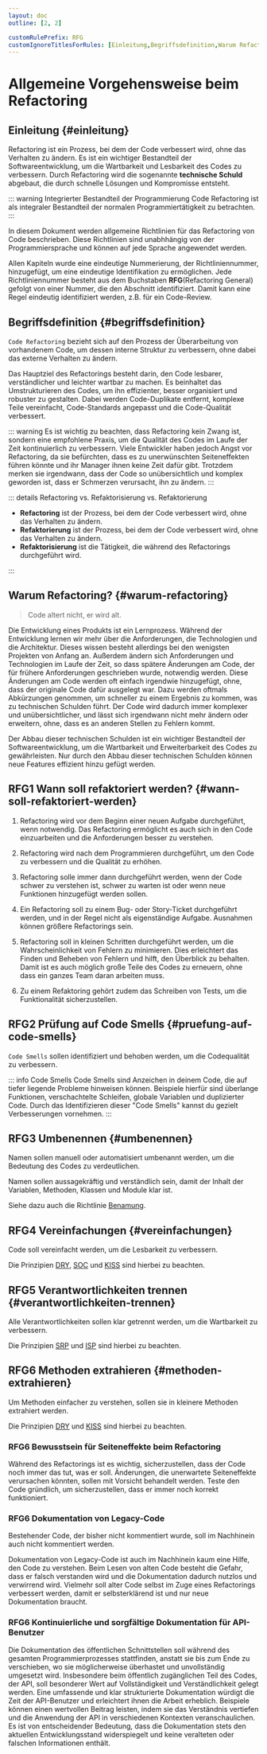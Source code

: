 ```yaml
---
layout: doc
outline: [2, 2]

customRulePrefix: RFG
customIgnoreTitlesForRules: [Einleitung,Begriffsdefinition,Warum Refactoring?]
---
```


# Allgemeine Vorgehensweise beim Refactoring

## Einleitung {#einleitung}

Refactoring ist ein Prozess, bei dem der Code verbessert wird, ohne das Verhalten zu ändern. Es ist ein wichtiger Bestandteil der Softwareentwicklung, um die Wartbarkeit und Lesbarkeit des Codes zu verbessern.
Durch Refactoring wird die sogenannte **technische Schuld** abgebaut, die durch schnelle Lösungen und Kompromisse entsteht.

::: warning Integrierter Bestandteil der Programmierung
Code Refactoring ist als integraler Bestandteil der normalen Programmiertätigkeit zu betrachten.
:::

In diesem Dokument werden allgemeine Richtlinien für das Refactoring von Code beschrieben.
Diese Richtlinien sind unabhhängig von der Programmiersprache und können auf jede Sprache angewendet werden.

Allen Kapiteln wurde eine eindeutige Nummerierung, der Richtliniennummer, hinzugefügt, um eine eindeutige Identifikation zu ermöglichen.
Jede Richtliniennummer besteht aus dem Buchstaben **RFG**(Refactoring General) gefolgt von einer Nummer, die den Abschnitt identifiziert.
Damit kann eine Regel eindeutig identifiziert werden, z.B. für ein Code-Review.

## Begriffsdefinition {#begriffsdefinition}

`Code Refactoring` bezieht sich auf den Prozess der Überarbeitung von vorhandenem Code, um dessen interne Struktur zu verbessern, ohne dabei das externe Verhalten zu ändern.

Das Hauptziel des Refactorings besteht darin, den Code lesbarer, verständlicher und leichter wartbar zu machen.
Es beinhaltet das Umstrukturieren des Codes, um ihn effizienter, besser organisiert und robuster zu gestalten.
Dabei werden Code-Duplikate entfernt, komplexe Teile vereinfacht, Code-Standards angepasst und die Code-Qualität verbessert.

::: warning
Es ist wichtig zu beachten, dass Refactoring kein Zwang ist, sondern eine empfohlene Praxis, um die Qualität des Codes im Laufe der Zeit kontinuierlich zu verbessern.
Viele Entwickler haben jedoch Angst vor Refactoring, da sie befürchten, dass es zu unerwünschten Seiteneffekten führen könnte und ihr Manager ihnen keine Zeit dafür gibt.
Trotzdem merken sie irgendwann, dass der Code so unübersichtlich und komplex geworden ist, dass er Schmerzen verursacht, ihn zu ändern.
:::

::: details Refactoring vs. Refaktorisierung vs. Refaktorierung

- **Refactoring** ist der Prozess, bei dem der Code verbessert wird, ohne das Verhalten zu ändern.
- **Refaktorierung** ist der Prozess, bei dem der Code verbessert wird, ohne das Verhalten zu ändern.
- **Refaktorisierung** ist die Tätigkeit, die während des Refactorings durchgeführt wird.

:::

## Warum Refactoring? {#warum-refactoring}

> Code altert nicht, er wird alt.

Die Entwicklung eines Produkts ist ein Lernprozess.
Während der Entwicklung lernen wir mehr über die Anforderungen, die Technologien und die Architektur.
Dieses wissen besteht allerdings bei den wenigsten Projekten von Anfang an.
Außerdem ändern sich Anforderungen und Technologien im Laufe der Zeit, so dass spätere Änderungen am Code, der für frühere Anforderungen geschrieben wurde, notwendig werden.
Diese Änderungen am Code werden oft einfach irgendwie hinzugefügt, ohne, dass der originale Code dafür ausgelegt war.
Dazu werden oftmals Abkürzungen genommen, um schneller zu einem Ergebnis zu kommen, was zu technischen Schulden führt.
Der Code wird dadurch immer komplexer und unübersichtlicher, und lässt sich irgendwann nicht mehr ändern oder erweitern, ohne, dass es an anderen Stellen zu Fehlern kommt.

Der Abbau dieser technischen Schulden ist ein wichtiger Bestandteil der Softwareentwicklung, um die Wartbarkeit und Erweiterbarkeit des Codes zu gewährleisten.
Nur durch den Abbau dieser technischen Schulden können neue Features effizient hinzu gefügt werden.

## RFG1 Wann soll refaktoriert werden? {#wann-soll-refaktoriert-werden}

1. Refactoring wird vor dem Beginn einer neuen Aufgabe durchgeführt, wenn notwendig.
Das Refactoring ermöglicht es auch sich in den Code einzuarbeiten und die Anforderungen besser zu verstehen.

2. Refactoring wird nach dem Programmieren durchgeführt, um den Code zu verbessern und die Qualität zu erhöhen.

3. Refactoring solle immer dann durchgeführt werden, wenn der Code schwer zu verstehen ist, schwer zu warten ist oder wenn neue Funktionen hinzugefügt werden sollen.

4. Ein Refactoring soll zu einem Bug- oder Story-Ticket durchgeführt werden, und in der Regel nicht als eigenständige Aufgabe.
Ausnahmen können größere Refactorings sein.

5. Refactoring soll in kleinen Schritten durchgeführt werden, um die Wahrscheinlichkeit von Fehlern zu minimieren.
Dies erleichtert das Finden und Beheben von Fehlern und hilft, den Überblick zu behalten.
Damit ist es auch möglich große Teile des Codes zu erneuern, ohne dass ein ganzes Team daran arbeiten muss.

6. Zu einem Refaktoring gehört zudem das Schreiben von Tests, um die Funktionalität sicherzustellen.

## RFG2 Prüfung auf Code Smells {#pruefung-auf-code-smells}

`Code Smells` sollen identifiziert und behoben werden, um die Codequalität zu verbessern.

::: info Code Smells
Code Smells sind Anzeichen in deinem Code, die auf tiefer liegende Probleme hinweisen können.
Beispiele hierfür sind überlange Funktionen, verschachtelte Schleifen, globale Variablen und duplizierter Code. Durch das Identifizieren dieser "Code Smells" kannst du gezielt Verbesserungen vornehmen.
:::

## RFG3 Umbenennen {#umbenennen}

Namen sollen manuell oder automatisiert umbenannt werden, um die Bedeutung des Codes zu verdeutlichen.

Namen sollen aussagekräftig und verständlich sein, damit der Inhalt der Variablen, Methoden, Klassen und Module klar ist.

Siehe dazu auch die Richtlinie [Benamung](../6.languages/naming.md).

## RFG4 Vereinfachungen {#vereinfachungen}

Code soll vereinfacht werden, um die Lesbarkeit zu verbessern.

Die Prinzipien [DRY](../2.principles/principles#dry), [SOC](../2.principles/principles#soc) und [KISS](../2.principles/principles#kiss) sind hierbei zu beachten.

## RFG5 Verantwortlichkeiten trennen {#verantwortlichkeiten-trennen}

Alle Verantwortlichkeiten sollen klar getrennt werden, um die Wartbarkeit zu verbessern.

Die Prinzipien [SRP](../2.principles/principles#single-responsibility-principle) und [ISP](../2.principles/principles#interface-segregation-principle) sind hierbei zu beachten.

## RFG6 Methoden extrahieren {#methoden-extrahieren}

Um Methoden einfacher zu verstehen, sollen sie in kleinere Methoden extrahiert werden.

Die Prinzipien [DRY](../2.principles/principles#dry) und [KISS](../2.principles/principles#kiss) sind hierbei zu beachten.

### RFG6 Bewusstsein für Seiteneffekte beim Refactoring

Während des Refactorings ist es wichtig, sicherzustellen, dass der Code noch immer das tut, was er soll.
Änderungen, die unerwartete Seiteneffekte verursachen könnten, sollen mit Vorsicht behandelt werden.
Teste den Code gründlich, um sicherzustellen, dass er immer noch korrekt funktioniert.

### RFG6 Dokumentation von Legacy-Code

Bestehender Code, der bisher nicht kommentiert wurde, soll im Nachhinein auch nicht kommentiert werden.

Dokumentation von Legacy-Code ist auch im Nachhinein kaum eine Hilfe, den Code zu verstehen.
Beim Lesen von alten Code besteht die Gefahr, dass er falsch verstanden wird und die Dokumentation dadurch nutzlos und verwirrend wird.
Vielmehr soll alter Code selbst im Zuge eines Refactorings verbessert werden, damit er selbsterklärend ist und nur neue Dokumentation braucht.

### RFG6 Kontinuierliche und sorgfältige Dokumentation für API-Benutzer

Die Dokumentation des öffentlichen Schnittstellen soll während des gesamten Programmierprozesses stattfinden, anstatt sie bis zum Ende zu verschieben, wo sie möglicherweise überhastet und unvollständig umgesetzt wird.
Insbesondere beim öffentlich zugänglichen Teil des Codes, der API, soll besonderer Wert auf Vollständigkeit und Verständlichkeit gelegt werden.
Eine umfassende und klar strukturierte Dokumentation würdigt die Zeit der API-Benutzer und erleichtert ihnen die Arbeit erheblich.
Beispiele können einen wertvollen Beitrag leisten, indem sie das Verständnis vertiefen und die Anwendung der API in verschiedenen Kontexten veranschaulichen.
Es ist von entscheidender Bedeutung, dass die Dokumentation stets den aktuellen Entwicklungsstand widerspiegelt und keine veralteten oder falschen Informationen enthält.

